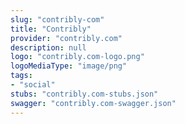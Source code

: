 ```yaml
---
slug: "contribly-com"
title: "Contribly"
provider: "contribly.com"
description: null
logo: "contribly.com-logo.png"
logoMediaType: "image/png"
tags:
- "social"
stubs: "contribly.com-stubs.json"
swagger: "contribly.com-swagger.json"
---
```

